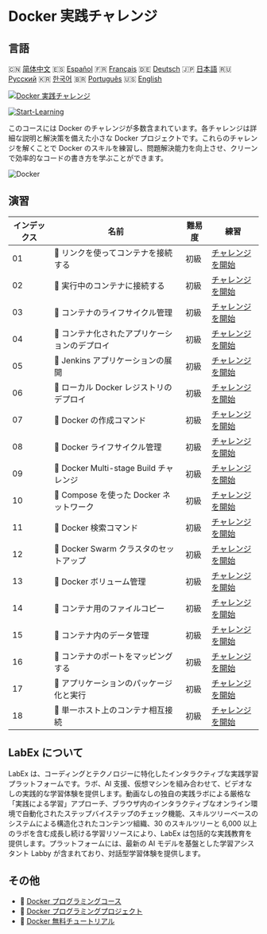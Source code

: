 # Docker 実践チャレンジ

## 言語

🇨🇳 [简体中文](README_zh.md) 🇪🇸 [Español](README_es.md) 🇫🇷 [Français](README_fr.md) 🇩🇪 [Deutsch](README_de.md) 🇯🇵 [日本語](README_ja.md) 🇷🇺 [Русский](README_ru.md) 🇰🇷 [한국어](README_ko.md) 🇧🇷 [Português](README_pt.md) 🇺🇸 [English](README.md) 

[![Docker 実践チャレンジ](https://cover-creator.labex.io/docker-practice-challenges.png?lang=ja)](https://labex.io/ja/courses/docker-practice-challenges)

[![Start-Learning](https://img.shields.io/badge/Start-Learning-whitesmoke?style=for-the-badge)](https://labex.io/ja/courses/docker-practice-challenges)

このコースには Docker のチャレンジが多数含まれています。各チャレンジは詳細な説明と解決策を備えた小さな Docker プロジェクトです。これらのチャレンジを解くことで Docker のスキルを練習し、問題解決能力を向上させ、クリーンで効率的なコードの書き方を学ぶことができます。

![Docker](https://img.shields.io/badge/Docker-whitesmoke?style=for-the-badge&logo=docker)


## 演習

|   インデックス | 名前                                           | 難易度   | 練習                                                                                                                         |
|----------------|------------------------------------------------|----------|------------------------------------------------------------------------------------------------------------------------------|
|             01 | 🎯  リンクを使ってコンテナを接続する           | 初級     | <a target='_blank' href='https://labex.io/ja/tutorials/docker-connect-containers-with-link-49351'>チャレンジを開始</a>       |
|             02 | 🎯  実行中のコンテナに接続する                 | 初級     | <a target='_blank' href='https://labex.io/ja/labs/docker-connect-to-running-container-15812'>チャレンジを開始</a>            |
|             03 | 🎯  コンテナのライフサイクル管理               | 初級     | <a target='_blank' href='https://labex.io/ja/labs/docker-container-lifecycle-management-7767'>チャレンジを開始</a>           |
|             04 | 🎯  コンテナ化されたアプリケーションのデプロイ | 初級     | <a target='_blank' href='https://labex.io/ja/labs/docker-deploy-containerized-applications-16240'>チャレンジを開始</a>       |
|             05 | 🎯  Jenkins アプリケーションの展開             | 初級     | <a target='_blank' href='https://labex.io/ja/labs/docker-deploying-jenkins-application-18264'>チャレンジを開始</a>           |
|             06 | 🎯  ローカル Docker レジストリのデプロイ       | 初級     | <a target='_blank' href='https://labex.io/ja/tutorials/docker-deploying-local-docker-registry-17804'>チャレンジを開始</a>    |
|             07 | 🎯  Docker の作成コマンド                      | 初級     | <a target='_blank' href='https://labex.io/ja/tutorials/docker-docker-create-command-15817'>チャレンジを開始</a>              |
|             08 | 🎯  Docker ライフサイクル管理                  | 初級     | <a target='_blank' href='https://labex.io/ja/labs/docker-docker-lifecycle-management-16232'>チャレンジを開始</a>             |
|             09 | 🎯  Docker Multi-stage Build チャレンジ        | 初級     | <a target='_blank' href='https://labex.io/ja/tutorials/docker-docker-multi-stage-build-challenge-15810'>チャレンジを開始</a> |
|             10 | 🎯  Compose を使った Docker ネットワーク       | 初級     | <a target='_blank' href='https://labex.io/ja/labs/docker-docker-network-with-compose-15003'>チャレンジを開始</a>             |
|             11 | 🎯  Docker 検索コマンド                        | 初級     | <a target='_blank' href='https://labex.io/ja/labs/docker-docker-search-command-16016'>チャレンジを開始</a>                   |
|             12 | 🎯  Docker Swarm クラスタのセットアップ        | 初級     | <a target='_blank' href='https://labex.io/ja/labs/docker-setting-up-docker-swarm-cluster-22289'>チャレンジを開始</a>         |
|             13 | 🎯  Docker ボリューム管理                      | 初級     | <a target='_blank' href='https://labex.io/ja/tutorials/docker-docker-volume-management-7769'>チャレンジを開始</a>            |
|             14 | 🎯  コンテナ用のファイルコピー                 | 初級     | <a target='_blank' href='https://labex.io/ja/labs/docker-file-copy-for-containers-15813'>チャレンジを開始</a>                |
|             15 | 🎯  コンテナ内のデータ管理                     | 初級     | <a target='_blank' href='https://labex.io/ja/tutorials/docker-manage-data-in-containers-15896'>チャレンジを開始</a>          |
|             16 | 🎯  コンテナのポートをマッピングする           | 初級     | <a target='_blank' href='https://labex.io/ja/labs/docker-map-the-container-ports-16309'>チャレンジを開始</a>                 |
|             17 | 🎯  アプリケーションのパッケージ化と実行       | 初級     | <a target='_blank' href='https://labex.io/ja/labs/docker-package-and-run-applications-16242'>チャレンジを開始</a>            |
|             18 | 🎯  単一ホスト上のコンテナ相互接続             | 初級     | <a target='_blank' href='https://labex.io/ja/labs/docker-single-host-container-interconnection-18452'>チャレンジを開始</a>   |

## LabEx について

LabEx は、コーディングとテクノロジーに特化したインタラクティブな実践学習プラットフォームです。ラボ、AI 支援、仮想マシンを組み合わせて、ビデオなしの実践的な学習体験を提供します。動画なしの独自の実践ラボによる厳格な「実践による学習」アプローチ、ブラウザ内のインタラクティブなオンライン環境で自動化されたステップバイステップのチェック機能、スキルツリーベースのシステムによる構造化されたコンテンツ組織、30 のスキルツリーと 6,000 以上のラボを含む成長し続ける学習リソースにより、LabEx は包括的な実践教育を提供します。プラットフォームには、最新の AI モデルを基盤とした学習アシスタント Labby が含まれており、対話型学習体験を提供します。

## その他

- 🔗 [Docker プログラミングコース](https://github.com/labex-labs/awesome-programming-courses)
- 🔗 [Docker プログラミングプロジェクト](https://github.com/labex-labs/awesome-programming-projects)
- 🔗 [Docker 無料チュートリアル](https://github.com/labex-labs/docker-free-tutorials)

